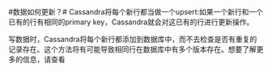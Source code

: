 #数据如何更新？#
Cassandra将每个新行都当做一个upsert:如果一个新行和一个已有的行有相同的primary key，Cassandra就会对这已有的行进行更新操作。

写数据时，Cassandra将每个新行都添加到数据库中，而不去检查是否有重复的记录存在。这个方法将有可能导致相同行在数据库中有多个版本存在。想要了解更多的信息，请查看